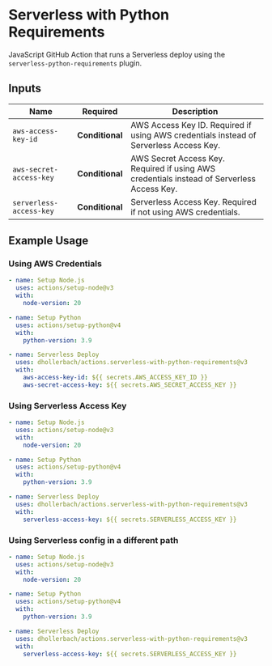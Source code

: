 # Serverless with Python Requirements  

JavaScript GitHub Action that runs a Serverless deploy using the `serverless-python-requirements` plugin.  

## Inputs  

| Name                               | Required     | Description  |
|------------------------------------|-------------|--------------|
| `aws-access-key-id`                | **Conditional** | AWS Access Key ID. Required if using AWS credentials instead of Serverless Access Key. |
| `aws-secret-access-key`            | **Conditional** | AWS Secret Access Key. Required if using AWS credentials instead of Serverless Access Key. |
| `serverless-access-key`            | **Conditional** | Serverless Access Key. Required if not using AWS credentials. |

## Example Usage  

### Using AWS Credentials  
```yaml
- name: Setup Node.js
  uses: actions/setup-node@v3
  with:
    node-version: 20

- name: Setup Python
  uses: actions/setup-python@v4
  with:
    python-version: 3.9

- name: Serverless Deploy
  uses: dhollerbach/actions.serverless-with-python-requirements@v3
  with:
    aws-access-key-id: ${{ secrets.AWS_ACCESS_KEY_ID }}
    aws-secret-access-key: ${{ secrets.AWS_SECRET_ACCESS_KEY }}
```

### Using Serverless Access Key
```yaml
- name: Setup Node.js
  uses: actions/setup-node@v3
  with:
    node-version: 20

- name: Setup Python
  uses: actions/setup-python@v4
  with:
    python-version: 3.9

- name: Serverless Deploy
  uses: dhollerbach/actions.serverless-with-python-requirements@v3
  with:
    serverless-access-key: ${{ secrets.SERVERLESS_ACCESS_KEY }}
```

### Using Serverless config in a different path
```yaml
- name: Setup Node.js
  uses: actions/setup-node@v3
  with:
    node-version: 20

- name: Setup Python
  uses: actions/setup-python@v4
  with:
    python-version: 3.9

- name: Serverless Deploy
  uses: dhollerbach/actions.serverless-with-python-requirements@v3
  with:
    serverless-access-key: ${{ secrets.SERVERLESS_ACCESS_KEY }}
```
